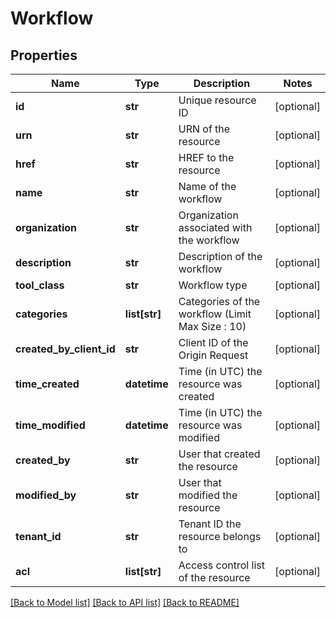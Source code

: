 # Workflow

## Properties
Name | Type | Description | Notes
------------ | ------------- | ------------- | -------------
**id** | **str** | Unique resource ID | [optional] 
**urn** | **str** | URN of the resource | [optional] 
**href** | **str** | HREF to the resource | [optional] 
**name** | **str** | Name of the workflow | [optional] 
**organization** | **str** | Organization associated with the workflow | [optional] 
**description** | **str** | Description of the workflow | [optional] 
**tool_class** | **str** | Workflow type | [optional] 
**categories** | **list[str]** | Categories of the workflow (Limit Max Size : 10) | [optional] 
**created_by_client_id** | **str** | Client ID of the Origin Request | [optional] 
**time_created** | **datetime** | Time (in UTC) the resource was created | [optional] 
**time_modified** | **datetime** | Time (in UTC) the resource was modified | [optional] 
**created_by** | **str** | User that created the resource | [optional] 
**modified_by** | **str** | User that modified the resource | [optional] 
**tenant_id** | **str** | Tenant ID the resource belongs to | [optional] 
**acl** | **list[str]** | Access control list of the resource | [optional] 

[[Back to Model list]](../README.md#documentation-for-models) [[Back to API list]](../README.md#documentation-for-api-endpoints) [[Back to README]](../README.md)


